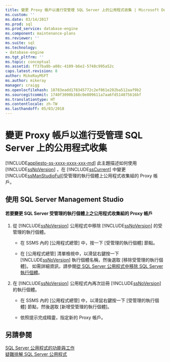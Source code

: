 ```yaml
---
title: 變更 Proxy 帳戶以進行受管理 SQL Server 上的公用程式收集 | Microsoft Docs
ms.custom: ''
ms.date: 03/14/2017
ms.prod: sql
ms.prod_service: database-engine
ms.component: maintenance-plans
ms.reviewer: ''
ms.suite: sql
ms.technology:
- database-engine
ms.tgt_pltfrm: ''
ms.topic: conceptual
ms.assetid: ff37ba8b-a08c-4109-b6e2-5748c995a52c
caps.latest.revision: 8
author: MikeRayMSFT
ms.author: mikeray
manager: craigg
ms.openlocfilehash: 18783eadd178345772c2ef861e202ba512aaf9b2
ms.sourcegitcommit: 1740f3090b168c0e809611a7aa6fd514075616bf
ms.translationtype: HT
ms.contentlocale: zh-TW
ms.lasthandoff: 05/03/2018
---
```

# <a name="change-proxy-account-for-utility-collection-on--managed-sql-server"></a>變更 Proxy 帳戶以進行受管理 SQL Server 上的公用程式收集
[!INCLUDE[appliesto-ss-xxxx-xxxx-xxx-md](../../includes/appliesto-ss-xxxx-xxxx-xxx-md.md)]
  此主題描述如何使用 [!INCLUDE[ssNoVersion](../../includes/ssnoversion-md.md)] ，在 [!INCLUDE[ssCurrent](../../includes/sscurrent-md.md)] 中變更 [!INCLUDE[ssManStudioFull](../../includes/ssmanstudiofull-md.md)]受管理的執行個體上公用程式收集組的 Proxy 帳戶。  
  
##  <a name="SSMSProcedure"></a> 使用 SQL Server Management Studio  
  
#### <a name="to-change-the-proxy-account-for-the-utility-collection-set-on-a-managed-instance-of-sql-server"></a>若要變更 SQL Server 受管理的執行個體上之公用程式收集組的 Proxy 帳戶  
  
1.  從 [!INCLUDE[ssNoVersion](../../includes/ssnoversion-md.md)] 公用程式中移除 [!INCLUDE[ssNoVersion](../../includes/ssnoversion-md.md)] 的受管理的執行個體。  
  
    -   在 SSMS 內的 [公用程式總管] 中，按一下 [受管理的執行個體] 節點。  
  
    -   在 [公用程式總管] 清單檢視中，以滑鼠右鍵按一下 [!INCLUDE[ssNoVersion](../../includes/ssnoversion-md.md)] 執行個體名稱，然後選取 [移除受管理的執行個體]。 如需詳細資訊，請參閱[從 SQL Server 公用程式中移除 SQL Server 執行個體](../../relational-databases/manage/remove-an-instance-of-sql-server-from-the-sql-server-utility.md)。  
  
2.  在 [!INCLUDE[ssNoVersion](../../includes/ssnoversion-md.md)] 公用程式內再次註冊 [!INCLUDE[ssNoVersion](../../includes/ssnoversion-md.md)] 的執行個體。  
  
    -   在 SSMS 內的 [公用程式總管] 中，以滑鼠右鍵按一下 [受管理的執行個體] 節點，然後選取 [新增受管理的執行個體]。  
  
    -   依照提示完成精靈，指定新的 Proxy 帳戶。  
  
## <a name="see-also"></a>另請參閱  
 [SQL Server 公用程式的功能與工作](../../relational-databases/manage/sql-server-utility-features-and-tasks.md)   
 [疑難排解 SQL Server 公用程式](http://msdn.microsoft.com/library/f5f47c2a-38ea-40f8-9767-9bc138d14453)  
  
  

